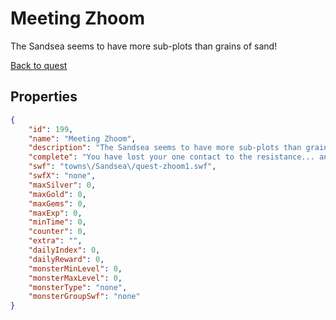 # Meeting Zhoom

The Sandsea seems to have more sub-plots than grains of sand!

[Back to quest](../quests.md)

## Properties

```json
{
    "id": 199,
    "name": "Meeting Zhoom",
    "description": "The Sandsea seems to have more sub-plots than grains of sand!",
    "complete": "You have lost your one contact to the resistance... and your one lead to the location of the Orb of Light. Working with Zhoom might be your only way to get back in touch with the resistance!",
    "swf": "towns\/Sandsea\/quest-zhoom1.swf",
    "swfX": "none",
    "maxSilver": 0,
    "maxGold": 0,
    "maxGems": 0,
    "maxExp": 0,
    "minTime": 0,
    "counter": 0,
    "extra": "",
    "dailyIndex": 0,
    "dailyReward": 0,
    "monsterMinLevel": 0,
    "monsterMaxLevel": 0,
    "monsterType": "none",
    "monsterGroupSwf": "none"
}
```

